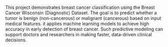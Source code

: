 
This project demonstrates breast cancer classification using the Breast Cancer Wisconsin (Diagnostic) Dataset. The goal is to predict whether a tumor is benign (non-cancerous) or malignant (cancerous) based on input medical features.
it applies machine learning models to achieve high accuracy in early detection of breast cancer.
Such predictive modeling can support doctors and researchers in making faster, data-driven clinical decisions.
